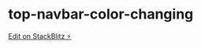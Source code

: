 # top-navbar-color-changing

[Edit on StackBlitz ⚡️](https://stackblitz.com/edit/top-navbar-color-changing)